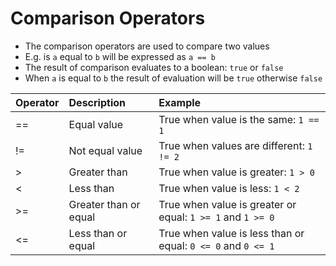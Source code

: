# Comparison Operators

* The comparison operators are used to compare two values
* E.g. is `a` equal to `b` will be expressed as `a == b`
* The result of comparison evaluates to a boolean: `true` or `false`
* When `a` is equal to `b` the result of evaluation will be `true` otherwise `false`

| Operator | Description | Example |
| :--- | :--- | :--- |
| == | Equal value | True when value is the same: `1 == 1` |
| != | Not equal value | True when values are different: `1 != 2` |
| &gt; | Greater than | True when value is greater: `1 > 0` |
| &lt; | Less than | True when value is less: `1 < 2` |
| &gt;= | Greater than or equal | True when value is greater or equal: `1 >= 1` and `1 >= 0` |
| &lt;= | Less than or equal | True when value is less than or equal: `0 <= 0` and `0 <= 1` |

